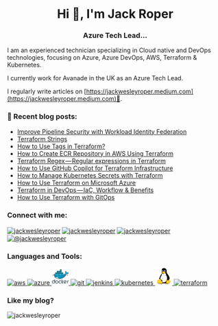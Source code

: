 <h1 align="center">Hi 👋, I'm Jack Roper</h1>
<h3 align="center">Azure Tech Lead...</h3>

I am an experienced technician specializing in Cloud native and DevOps technologies, focusing on Azure, Azure DevOps, AWS, Terraform & Kubernetes. 

I currently work for Avanade in the UK as an Azure Tech Lead. 

I regularly write articles on [https://jackwesleyroper.medium.com](https://jackwesleyroper.medium.com)📝.

### 📝 Recent blog posts:
<!-- BLOG-POST-LIST:START -->
- [Improve Pipeline Security with Workload Identity Federation](https://itnext.io/improve-pipeline-security-with-workload-identity-federation-6f51ecdfa49f?source=rss-f8c0d8b1b817------2)
- [Terraform Strings](https://itnext.io/terraform-strings-96f95f6ba8a4?source=rss-f8c0d8b1b817------2)
- [How to Use Tags in Terraform?](https://itnext.io/how-to-use-tags-in-terraform-7a37d700667c?source=rss-f8c0d8b1b817------2)
- [How to Create ECR Repository in AWS Using Terraform](https://itnext.io/how-to-create-ecr-repository-in-aws-using-terraform-a52ea63ab4a7?source=rss-f8c0d8b1b817------2)
- [Terraform Regex — Regular expressions in Terraform](https://medium.com/codex/terraform-regex-regular-expressions-in-terraform-6143a3c8fc9a?source=rss-f8c0d8b1b817------2)
- [How to Use GitHub Copilot for Terraform Infrastructure](https://itnext.io/how-to-use-github-copilot-for-terraform-infrastructure-2d204ed653f3?source=rss-f8c0d8b1b817------2)
- [How to Manage Kubernetes Secrets with Terraform](https://itnext.io/how-to-manage-kubernetes-secrets-with-terraform-ebbf6cf41323?source=rss-f8c0d8b1b817------2)
- [How to Use Terraform on Microsoft Azure](https://itnext.io/how-to-use-terraform-on-microsoft-azure-bf5c94988bd4?source=rss-f8c0d8b1b817------2)
- [Terraform in DevOps — IaC, Workflow &amp; Benefits](https://blog.devops.dev/terraform-in-devops-iac-workflow-benefits-5e6297b3b40e?source=rss-f8c0d8b1b817------2)
- [How to Use Terraform with GitOps](https://itnext.io/how-to-use-terraform-with-gitops-71a9c5426fd5?source=rss-f8c0d8b1b817------2)
<!-- BLOG-POST-LIST:END -->

<h3 align="left">Connect with me:</h3>
<p align="left">
<a href="https://linkedin.com/in/jackwesleyroper" target="blank"><img align="center" src="https://raw.githubusercontent.com/rahuldkjain/github-profile-readme-generator/master/src/images/icons/Social/linked-in-alt.svg" alt="jackwesleyroper" height="30" width="40" /></a>
<a href="https://dev.to/jackwesleyroper" target="blank"><img align="center" src="https://cdn.jsdelivr.net/npm/simple-icons@3.0.1/icons/dev-dot-to.svg" alt="jackwesleyroper" height="30" width="40" /></a>
<a href="https://twitter.com/jackwesleyroper" target="blank"><img align="center" src="https://raw.githubusercontent.com/rahuldkjain/github-profile-readme-generator/master/src/images/icons/Social/twitter.svg" alt="jackwesleyroper" height="30" width="40" /></a>
<a href="https://medium.com/@jackwesleyroper" target="blank"><img align="center" src="https://raw.githubusercontent.com/rahuldkjain/github-profile-readme-generator/master/src/images/icons/Social/medium.svg" alt="@jackwesleyroper" height="30" width="40" /></a>
</p>

<h3 align="left">Languages and Tools:</h3>
<p align="left"> <a href="https://aws.amazon.com" target="_blank"> <img src="https://www.vectorlogo.zone/logos/amazon_aws/amazon_aws-icon.svg" alt="aws" width="40" height="40"/> </a> <a href="https://azure.microsoft.com/en-in/" target="_blank"> <img src="https://www.vectorlogo.zone/logos/microsoft_azure/microsoft_azure-icon.svg" alt="azure" width="40" height="40"/> </a> <a href="https://www.docker.com/" target="_blank"> <img src="https://raw.githubusercontent.com/devicons/devicon/master/icons/docker/docker-original-wordmark.svg" alt="docker" width="40" height="40"/> </a> <a href="https://git-scm.com/" target="_blank"> <img src="https://www.vectorlogo.zone/logos/git-scm/git-scm-icon.svg" alt="git" width="40" height="40"/> </a> <a href="https://www.jenkins.io" target="_blank"> <img src="https://www.vectorlogo.zone/logos/jenkins/jenkins-icon.svg" alt="jenkins" width="40" height="40"/> </a> <a href="https://kubernetes.io" target="_blank"> <img src="https://www.vectorlogo.zone/logos/kubernetes/kubernetes-icon.svg" alt="kubernetes" width="40" height="40"/> </a> <a href="https://www.linux.org/" target="_blank"> <img src="https://raw.githubusercontent.com/devicons/devicon/master/icons/linux/linux-original.svg" alt="linux" width="40" height="40"/> </a> <a href="https://www.terraform.io/" target="_blank"> <img src="https://www.vectorlogo.zone/logos/terraformio/terraformio-icon.svg" alt="terraform" width="40" height="40"/> </a> </p>

<h3 align="left">Like my blog?</h3>
<p><a href="https://www.buymeacoffee.com/jackwesleyroper"> <img align="left" src="https://cdn.buymeacoffee.com/buttons/v2/default-yellow.png" height="50" width="210" alt="jackwesleyroper" /></a></p><br><br>

</br>
</br>
</br>
</br>
</br>
</br>
</br>
</br>
</br>
